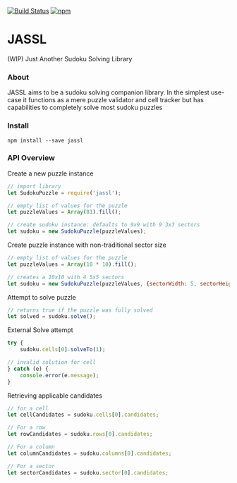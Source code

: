 [![Build Status](https://travis-ci.org/SReject/jassl.svg?branch=master)](https://travis-ci.org/SReject/jassl) [![npm](https://img.shields.io/npm/v/jassl "npm")](https://npmjs.com/package/jassl)

# JASSL
(WIP) Just Another Sudoku Solving Library

### About
JASSL aims to be a sudoku solving companion library. In the simplest use-case it functions as a mere puzzle validator and cell tracker but has capabilities to completely solve most sudoku puzzles

### Install

```
npm install --save jassl
```


### API Overview

Create a new puzzle instance
```js
// import library
let SudokuPuzzle = require('jassl');

// empty list of values for the puzzle
let puzzleValues = Array(81).fill();

// create sudoku instance: defaults to 9x9 with 9 3x3 sectors
let sudoku = new SudokuPuzzle(puzzleValues);
```

Create puzzle instance with non-traditional sector size
```js
// empty list of values for the puzzle
let puzzleValues = Array(10 * 10).fill();

// creates a 10x10 with 4 5x5 sectors
let sudoku = new SudokuPuzzle(puzzleValues, {sectorWidth: 5, sectorHeight: 5});
```

Attempt to solve puzzle
```js
// returns true if the puzzle was fully solved
let solved = sudoku.solve();
```

External Solve attempt
```js
try {
    sudoku.cells[0].solveTo(1);

// invalid solution for cell
} catch (e) {
    console.error(e.message);
}
```

Retrieving applicable candidates
```js
// for a cell
let cellCandidates = sudoku.cells[0].candidates;

// For a row
let rowCandidates = sudoku.rows[0].candidates;

// For a column
let columnCandidates = sudoku.columns[0].candidates;

// For a sector
let sectorCandidates = sudoku.sector[0].candidates;
```